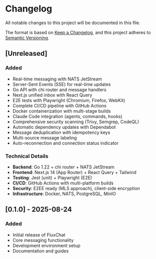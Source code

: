 # Changelog

All notable changes to this project will be documented in this file.

The format is based on [Keep a Changelog](https://keepachangelog.com/en/1.0.0/),
and this project adheres to [Semantic Versioning](https://semver.org/spec/v2.0.0.html).

## [Unreleased]

### Added
- Real-time messaging with NATS JetStream
- Server-Sent Events (SSE) for real-time updates
- Go API with chi router and message handlers
- Next.js unified inbox with React Query
- E2E tests with Playwright (Chromium, Firefox, WebKit)
- Complete CI/CD pipeline with GitHub Actions
- Docker containerization with multi-stage builds
- Claude Code integration (agents, commands, hooks)
- Comprehensive security scanning (Trivy, Semgrep, CodeQL)
- Automatic dependency updates with Dependabot
- Message deduplication with idempotency keys
- Multi-source message labeling
- Auto-reconnection and connection status indicator

### Technical Details
- **Backend**: Go 1.22 + chi router + NATS JetStream
- **Frontend**: Next.js 14 (App Router) + React Query + Tailwind
- **Testing**: Jest (unit) + Playwright (E2E)
- **CI/CD**: GitHub Actions with multi-platform builds
- **Security**: E2EE ready (MLS approach), client-side encryption
- **Infrastructure**: Docker, NATS, PostgreSQL, MinIO

## [0.1.0] - 2025-08-24

### Added
- Initial release of FluxChat
- Core messaging functionality
- Development environment setup
- Documentation and guides